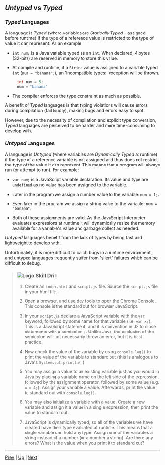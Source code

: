 ## _Untyped_ vs _Typed_

### *Typed* Languages
A language is *Typed* (where variables are *Statically Typed* - assigned before runtime) if the type of a reference value is restricted to the type of value it can represent. As an example:
  * `int num;` is a Java variable typed as an `int`. When declared, 4 bytes (32-bits) are reserved in memory to store this value.

  * At compile and runtime, if a `String` value is assigned to a variable typed `int` (`num = "banana";`), an 'Incompatible types:' exception will be thrown.
    ```java
      int num = 5;
      num = "banana"
    ```

  * The compiler enforces the type constraint as much as possible.

A benefit of *Typed* languages is that typing violations will cause errors during compilation (fail loudly), making bugs and errors easy to spot.

However, due to the necessity of compilation and explicit type conversion, *Typed* languages are perceived to be harder and more time-consuming to develop with.

### *Untyped* Languages
A language is *Untyped* (where variables are *Dynamically Typed* at runtime) if the type of a reference variable is not assigned and thus does not restrict the type of the value it can represent. This means that a program will always run (or attempt to run). For example:

  * `var num;` is a JavaScript variable declaration. Its value and type are `undefined` as no value has been assigned to the variable.

  * Later in the program we assign a number value to the variable: `num = 1;`.

  * Even later in the program we assign a string value to the variable: `num = "banana";`

  * Both of these assignments are valid. As the JavaScript Interpreter evaluates expressions at runtime it will dynamically resize the memory available for a variable's value and garbage collect as needed.

*Untyped* languages benefit from the lack of types by being fast and lightweight to develop with.

Unfortunately, it is more difficult to catch bugs in a runtime environment, and untyped languages frequently suffer from 'silent' failures which can be difficult to debug.

> ### ![Logo](http://skilldistillery.com/downloads/sd_logo.jpg) Skill Drill
> 1. Create an `index.html` and `script.js` file. Source the `script.js` file in your html file.
>
> 1. Open a browser, and use dev tools to open the Chrome Console. This console is the standard out for browser JavaScript.
>
> 1. In your `script.js` declare a JavaScript variable with the `var` keyword, followed by some name for that variable (i.e. `var x;`). This is a JavaScript statement, and it is convention in JS to close statements with a semicolon `;`. Unlike Java, the exclusion of the semicolon will not necessarily throw an error, but it is best practice.
>
> 1. Now check the value of the variable by using `console.log()` to print the value of the variable to standard out (this is analogous to Java's `System.out.println()`).
>
> 1. You may assign a value to an existing variable just as you would in Java by placing a variable name on the left side of the expression, followed by the assignment operator, followed by some value (e.g. `x = 4;`). Assign your variable a value. Afterwards, print the value to standard out with `console.log()`.
>
> 1. You may also initialize a variable with a value. Create a new variable and assign it a value in a single expression, then print the value to standard out.
>
> 1. JavaScript is dynamically typed, so all of the variables we have created have their type evaluated at runtime. This means that a single variable can hold any type. Assign one of the variables a string instead of a number (or a number a string). Are there any errors? What is the value when you print it to standard out?

<hr>

[Prev](README.md) | [Up](README.md) | [Next](primitives.md)

